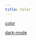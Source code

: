 ```yaml
---
title: Color
---
```


[color](https://www.radix-ui.com/themes/docs/theme/color)

[dark-mode](https://www.radix-ui.com/themes/docs/theme/dark-mode)

